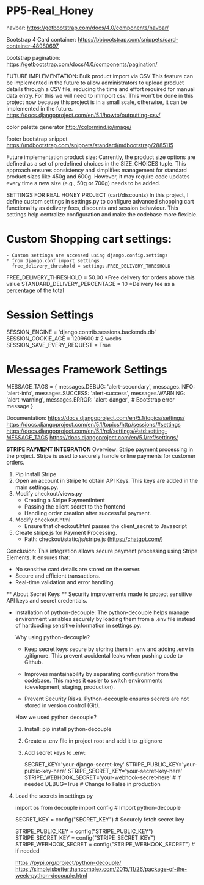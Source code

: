 # PP5-Real_Honey
navbar: https://getbootstrap.com/docs/4.0/components/navbar/

Bootstrap 4 Card container: https://bbbootstrap.com/snippets/card-container-48980697

bootstrap pagination: https://getbootstrap.com/docs/4.0/components/pagination/



FUTURE IMPLEMENTATION: Bulk product import via CSV
This feature can be implemented in the future to allow administrators to upload product details through a CSV file, reducing the time and effort required for manual data entry. For this we will need to immport csv. This won't be done in this project now because this project is in a small scale, otherwise, it can be implemented in the future.
https://docs.djangoproject.com/en/5.1/howto/outputting-csv/
  
color palette generator http://colormind.io/image/

footer bootstrap snippet https://mdbootstrap.com/snippets/standard/mdbootstrap/2885115



Future implementation product size:
Currently, the product size options are defined as a set of predefined choices in the SIZE_CHOICES tuple. This approach ensures consistency and simplifies management for standard product sizes like 450g and 600g. However, it may require code updates every time a new size (e.g., 50g or 700g) needs to be added.



SETTINGS FOR REAL HONEY PROJECT (cart/discounts)
   In this project, I define custom settings in settings.py to configure advanced shopping cart functionality as delivery fees, discounts and session behaviour. This settings help centralize configuration and make the codebase more flexible. 

# Custom Shopping cart settings: 
    - Custom settings are accessed using django.config.settings
    * from django.conf import settings
      free_delivery_threshold = settings.FREE_DELIVERY_THRESHOLD


FREE_DELIVERY_THRESHOLD = 50.00 *Free delivery for orders above this value
STANDARD_DELIVERY_PERCENTAGE = 10 *Delivery fee as a percentage of the total

# Session Settings
SESSION_ENGINE = 'django.contrib.sessions.backends.db'
SESSION_COOKIE_AGE = 1209600  # 2 weeks
SESSION_SAVE_EVERY_REQUEST = True

# Messages Framework Settings
MESSAGE_TAGS = {
    messages.DEBUG: 'alert-secondary',
    messages.INFO: 'alert-info',
    messages.SUCCESS: 'alert-success',
    messages.WARNING: 'alert-warning',
    messages.ERROR: 'alert-danger',  # Bootstrap error message
}

Documentation: 
https://docs.djangoproject.com/en/5.1/topics/settings/
https://docs.djangoproject.com/en/5.1/topics/http/sessions/#settings
https://docs.djangoproject.com/en/5.1/ref/settings/#std:setting-MESSAGE_TAGS
https://docs.djangoproject.com/en/5.1/ref/settings/


**STRIPE PAYMENT INTEGRATION**
Overview:
   Stripe payment processing in the project. Stripe is used to securely handle online payments for customer orders. 
1. Pip Install Stripe
2. Open an account in Stripe to obtain API Keys. This keys are added in the main settings.py.
3. Modify checkout/views.py
   - Creating a Stripe PaymentIntent
   - Passing the client secret to the frontend
   - Handling order creation after successful payment. 
4. Modify checkout.html
   - Ensure that checkout.html passes the client_secret to Javascript
5. Create stripe.js for Payment Processing.
   - Path: checkout/static/js/stripe.js (https://chatgpt.com/)

Conclusion: 
   This integration allows secure payment processing using Stripe Elements. It ensures that: 
   - No sensitive card details are stored on the server.
   - Secure and efficient transactions.
   - Real-time validation and error handling. 


** About Secret Keys **
Security improvements made to protect sensitive API keys and secret credentials. 

* Installation of python-decouple:
  The python-decouple helps manage environment variables securely by loading them from a .env file instead of hardcoding sensitive information in settings.py.
  
  Why using python-decouple? 
  - Keep secret keys secure by storing them in .env and adding .env in .gitignore. This prevent accidental leaks when pushing code to Github. 

  - Improves mantainability by separating configuration from the codebase. This makes it easier to switch environments (development, staging, production). 

  - Prevent Security Risks. Python-decouple ensures secrets are not stored in version control (Git).

  How we used python decouple? 
  1. Install: pip install python-decouple
  2. Create a .env file in project root and add it to .gitignore
  3. Add secret keys to .env: 

      SECRET_KEY='your-django-secret-key'
      STRIPE_PUBLIC_KEY='your-public-key-here'
      STRIPE_SECRET_KEY='your-secret-key-here'
      STRIPE_WEBHOOK_SECRET='your-webhook-secret-here' # if needed
      DEBUG=True  # Change to False in production

4. Load the secrets in settings.py

      import os
      from decouple import config  # Import python-decouple

      SECRET_KEY = config("SECRET_KEY")  # Securely fetch secret key

      STRIPE_PUBLIC_KEY = config("STRIPE_PUBLIC_KEY")
      STRIPE_SECRET_KEY = config("STRIPE_SECRET_KEY")
      STRIPE_WEBHOOK_SECRET = config("STRIPE_WEBHOOK_SECRET") # if needed
      <!-- or debug=True???? -->
      <!-- DEBUG = config("DEBUG", default=False, cast=bool)   -->

      https://pypi.org/project/python-decouple/
      https://simpleisbetterthancomplex.com/2015/11/26/package-of-the-week-python-decouple.html
      
